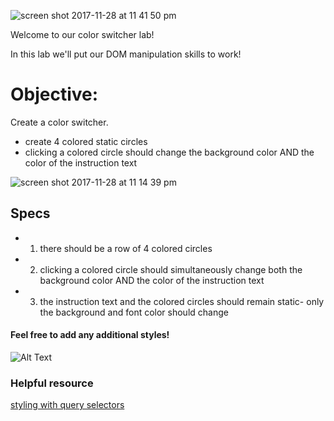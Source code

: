 ![screen shot 2017-11-28 at 11 41 50 pm](https://user-images.githubusercontent.com/6153182/33358289-c715c8a2-d495-11e7-9d8b-6f9efe963bd5.png)


Welcome to our color switcher lab! 

In this lab we'll put our DOM manipulation skills to work!

# Objective: 

Create a color switcher.
-  create 4 colored static circles
-  clicking a colored circle should change the background color AND the color of the instruction text 

![screen shot 2017-11-28 at 11 14 39 pm](https://user-images.githubusercontent.com/6153182/33357724-fdebac88-d491-11e7-81c3-4666e0734adf.png)

## Specs

-  1) there should be a row of 4 colored circles 
-  2) clicking a colored circle should simultaneously change both the background color AND the color of the instruction text
-  3) the instruction text and the colored circles should remain static- only the background and font color should change

#### Feel free to add any additional styles!

![Alt Text](https://media.giphy.com/media/11F0d3IVhQbreE/giphy.gif)

### Helpful resource

[styling with query selectors](https://www.w3schools.com/jsref/prop_style_background.asp)


